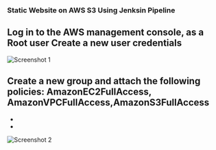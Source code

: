 ### Static Website on AWS S3 Using Jenksin Pipeline

##  Log in to the AWS management console, as a Root user Create a new user credentials

![Screenshot 1](https://user-images.githubusercontent.com/4149567/87359479-809a0880-c52d-11ea-9ab4-2d66f19472e1.jpg)

## Create a new group and attach the following policies: AmazonEC2FullAccess, AmazonVPCFullAccess,AmazonS3FullAccess
*
*

![Screenshot 2](https://user-images.githubusercontent.com/4149567/87360109-01a5cf80-c52f-11ea-90b6-2aa80b174af3.jpg)




